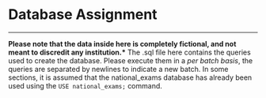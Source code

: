<h1> Database Assignment </h1>
<hr>
<strong>Please note that the data inside here is completely fictional, and not meant to discredit any institution.*</strong>
The .sql file here contains the queries used to create the database. Please execute them in a <em>per batch basis</em>, the queries are separated
by newlines to indicate a new batch. In some sections, it is assumed that the national_exams database has already been used using the 
<code>USE national_exams;</code> command. 

<br>

